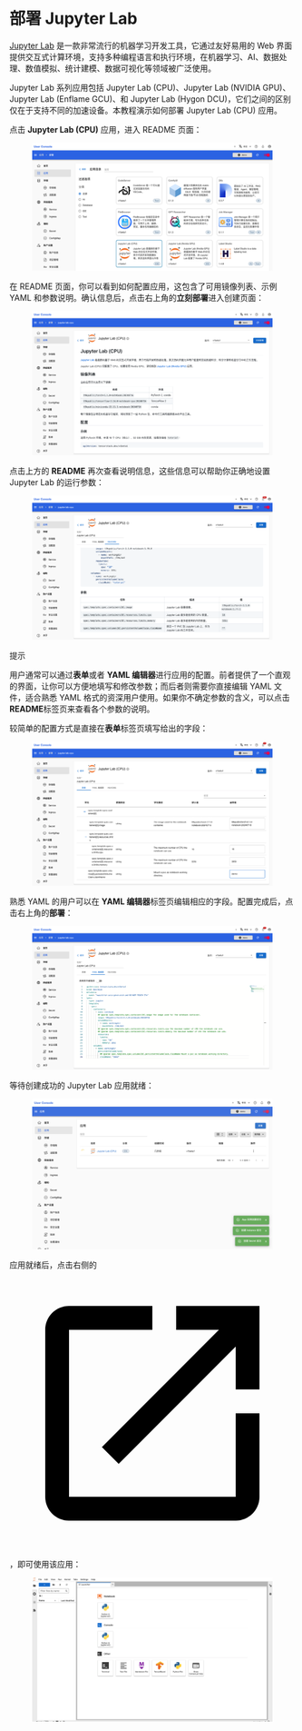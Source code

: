 # 部署 Jupyter Lab

<a target="_blank" rel="noopener noreferrer" href="https://jupyterlab.readthedocs.io/en/latest/">Jupyter Lab</a> 是一款非常流行的机器学习开发工具，它通过友好易用的 Web 界面提供交互式计算环境，支持多种编程语言和执行环境，在机器学习、AI、数据处理、数值模拟、统计建模、数据可视化等领域被广泛使用。

Jupyter Lab 系列应用包括 Jupyter Lab (CPU)、Jupyter Lab (NVIDIA GPU)、Jupyter Lab (Enflame GCU)、和 Jupyter Lab (Hygon DCU)，它们之间的区别仅在于支持不同的加速设备。本教程演示如何部署 Jupyter Lab (CPU) 应用。

点击 **Jupyter Lab (CPU)** 应用，进入 README 页面：

<figure class="screenshot">
  <img alt="select-jupyter-lab" src="../assets/app/select-jupyter-lab.png" />
</figure>

在 README 页面，你可以看到如何配置应用，这包含了可用镜像列表、示例 YAML 和参数说明。确认信息后，点击右上角的**立刻部署**进入创建页面：

<figure class="screenshot">
  <img alt="readme-jupyter-lab" src="../assets/app/readme-jupyter-lab.png" />
</figure>

点击上方的 **README** 再次查看说明信息，这些信息可以帮助你正确地设置 Jupyter Lab 的运行参数：

<figure class="screenshot">
  <img alt="parameter-jupyter-lab" src="../assets/app/parameter-jupyter-lab.png" />
</figure>

<aside class="note tip">
<div class="title">提示</div>

用户通常可以通过**表单**或者 **YAML 编辑器**进行应用的配置。前者提供了一个直观的界面，让你可以方便地填写和修改参数；而后者则需要你直接编辑 YAML 文件，适合熟悉 YAML 格式的资深用户使用。如果你不确定参数的含义，可以点击**README**标签页来查看各个参数的说明。

</aside>

较简单的配置方式是直接在**表单**标签页填写给出的字段：

<figure class="screenshot">
  <img alt="form-jupyter-lab" src="../assets/app/form-jupyter-lab.png" />
</figure>

熟悉 YAML 的用户可以在 **YAML 编辑器**标签页编辑相应的字段。配置完成后，点击右上角的**部署**：

<figure class="screenshot">
  <img alt="yaml-jupyter-lab" src="../assets/app/yaml-jupyter-lab.png" />
</figure>

等待创建成功的 Jupyter Lab 应用就绪：

<figure class="screenshot">
  <img alt="wait-for-jupyter-lab" src="../assets/app/wait-for-jupyter-lab.png" />
</figure>

应用就绪后，点击右侧的 <span class="twemoji"><svg class="MuiSvgIcon-root MuiSvgIcon-colorPrimary MuiSvgIcon-fontSizeMedium css-jxtyyz" focusable="false" aria-hidden="true" viewBox="0 0 24 24" data-testid="OpenInNewIcon"><path d="M19 19H5V5h7V3H5c-1.11 0-2 .9-2 2v14c0 1.1.89 2 2 2h14c1.1 0 2-.9 2-2v-7h-2zM14 3v2h3.59l-9.83 9.83 1.41 1.41L19 6.41V10h2V3z"></path></svg></span>，即可使用该应用：

<figure class="screenshot">
  <img alt="ui-jupyter-lab" src="../assets/app/ui-jupyter-lab.png" />
</figure>

